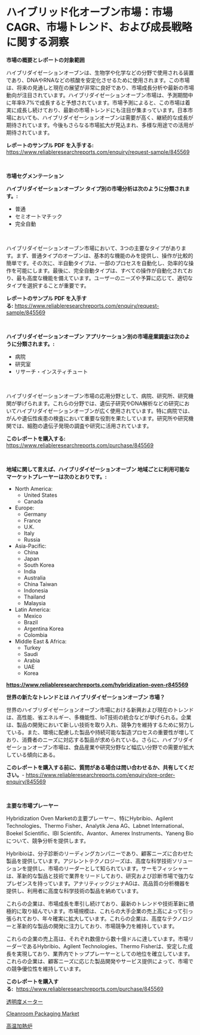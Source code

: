 <p><h1>ハイブリッド化オーブン市場：市場CAGR、市場トレンド、および成長戦略に関する洞察</h1></p><p><strong>市場の概要とレポートの対象範囲</strong></p>
<p><p>ハイブリダイゼーションオーブンは、生物学や化学などの分野で使用される装置であり、DNAやRNAなどの核酸を安定化させるために使用されます。この市場は、将来の見通しと現在の展望が非常に良好であり、市場成長分析や最新の市場動向が注目されています。ハイブリダイゼーションオーブン市場は、予測期間中に年率9.7%で成長すると予想されています。市場予測によると、この市場は着実に成長し続けており、最新の市場トレンドにも注目が集まっています。日本市場においても、ハイブリダイゼーションオーブンは需要が高く、継続的な成長が期待されています。今後もさらなる市場拡大が見込まれ、多様な用途での活用が期待されています。</p></p>
<p><strong>レポートのサンプル PDF を入手する:</strong> <a href="https://www.reliableresearchreports.com/enquiry/request-sample/845569">https://www.reliableresearchreports.com/enquiry/request-sample/845569</a></p>
<p>&nbsp;</p>
<p><strong>市場セグメンテーション</strong></p>
<p><strong>ハイブリダイゼーションオーブン タイプ別の市場分析は次のように分類されます。:</strong></p>
<p><ul><li>普通</li><li>セミオートマチック</li><li>完全自動</li></ul></p>
<p>&nbsp;</p>
<p><p>ハイブリダイゼーションオーブン市場において、3つの主要なタイプがあります。まず、普通タイプのオーブンは、基本的な機能のみを提供し、操作が比較的簡単です。その次に、半自動タイプは、一部のプロセスを自動化し、効率的な操作を可能にします。最後に、完全自動タイプは、すべての操作が自動化されており、最も高度な機能を備えています。ユーザーのニーズや予算に応じて、適切なタイプを選択することが重要です。</p></p>
<p><strong>レポートのサンプル PDF を入手する:</strong>&nbsp;<a href="https://www.reliableresearchreports.com/enquiry/request-sample/845569">https://www.reliableresearchreports.com/enquiry/request-sample/845569</a></p>
<p>&nbsp;</p>
<p><strong> ハイブリダイゼーションオーブン アプリケーション別の市場産業調査は次のように分類されます。:</strong></p>
<p><ul><li>病院</li><li>研究室</li><li>リサーチ・インスティチュート</li></ul></p>
<p>&nbsp;</p>
<p><p>ハイブリダイゼーションオーブン市場の応用分野として、病院、研究所、研究機関が挙げられます。これらの分野では、遺伝子研究やDNA解析などの研究においてハイブリダイゼーションオーブンが広く使用されています。特に病院では、がんや遺伝性疾患の検査において重要な役割を果たしています。研究所や研究機関では、細胞の遺伝子発現の調査や研究に活用されています。</p></p>
<p><strong>このレポートを購入する:</strong>&nbsp; <a href="https://www.reliableresearchreports.com/purchase/845569">https://www.reliableresearchreports.com/purchase/845569</a></p>
<p>&nbsp;</p>
<p><strong>地域に関して言えば、ハイブリダイゼーションオーブン 地域ごとに利用可能なマーケットプレーヤーは次のとおりです。:</strong></p>
<p><ul>
    <li>
        North America:
        <ul>
            <li>United States</li>
            <li>Canada</li>
        </ul>
    </li>
    <li>
        Europe:
        <ul>
            <li>Germany</li>
            <li>France</li>
            <li>U.K.</li>
            <li>Italy</li>
            <li>Russia</li>
        </ul>
    </li>
    <li>
        Asia-Pacific:
        <ul>
            <li>China</li>
            <li>Japan</li>
            <li>South Korea</li>
            <li>India</li>
            <li>Australia</li>
            <li>China Taiwan</li>
            <li>Indonesia</li>
            <li>Thailand</li>
            <li>Malaysia</li>
        </ul>
    </li>
    <li>
        Latin America:
        <ul>
            <li>Mexico</li>
            <li>Brazil</li>
            <li>Argentina Korea</li>
            <li>Colombia</li>
        </ul>
    </li>
    <li>
        Middle East & Africa:
        <ul>
            <li>Turkey</li>
            <li>Saudi</li>
            <li>Arabia</li>
            <li>UAE</li>
            <li>Korea</li>
        </ul>
    </li>
    </ul></p>
<p><strong><a href="https://www.reliableresearchreports.com/hybridization-oven-r845569">https://www.reliableresearchreports.com/hybridization-oven-r845569</a></strong>&nbsp;</p>
<p><strong>世界の新たなトレンドとは ハイブリダイゼーションオーブン 市場？</strong></p>
<p><p>世界のハイブリダイゼーションオーブン市場における新興および現在のトレンドは、高性能、省エネルギー、多機能性、IoT技術の統合などが挙げられる。企業は、製品の開発において新しい技術を取り入れ、競争力を維持するために努力している。また、環境に配慮した製品や持続可能な製造プロセスの重要性が増しており、消費者のニーズに対応する製品が求められている。さらに、ハイブリダイゼーションオーブン市場は、食品産業や研究分野など幅広い分野での需要が拡大している傾向にある。</p></p>
<p><strong>このレポートを購入する前に、質問がある場合は問い合わせるか、共有してください。</strong>- <a href="https://www.reliableresearchreports.com/enquiry/pre-order-enquiry/845569">https://www.reliableresearchreports.com/enquiry/pre-order-enquiry/845569</a></p>
<p>&nbsp;</p>
<p><strong>主要な市場プレーヤー</strong></p>
<p><p>Hybridization Oven Marketの主要プレーヤー、特にHybribio、Agilent Technologies、Thermo Fisher、Analytik Jena AG、Labnet International、Boekel Scientific、IBI Scientifc、Avantor、Amerex Instruments、Yaneng Bioについて、競争分析を提供します。</p><p>Hybribioは、分子診断のリーディングカンパニーであり、顧客ニーズに合わせた製品を提供しています。アジレントテクノロジーズは、高度な科学技術ソリューションを提供し、市場のリーダーとして知られています。サーモフィッシャーは、革新的な製品と技術で業界をリードしており、研究および診断市場で強力なプレゼンスを持っています。アナリティックジェナAGは、高品質の分析機器を提供し、利用者に高度な科学技術の製品を納めています。</p><p>これらの企業は、市場成長を牽引し続けており、最新のトレンドや技術革新に積極的に取り組んでいます。市場規模は、これらの大手企業の売上高によって引っ張られており、年々確実に拡大しています。これらの企業は、高度なテクノロジーと革新的な製品の開発に注力しており、市場競争力を維持しています。</p><p>これらの企業の売上高は、それぞれ数億から数十億ドルに達しています。市場リーダーであるHybribio、Agilent Technologies、Thermo Fisherは、安定した成長を実現しており、業界内でトッププレーヤーとしての地位を確立しています。これらの企業は、顧客ニーズに応じた製品開発やサービス提供によって、市場での競争優位性を維持しています。</p></p>
<p><strong>このレポートを購入する:</strong>&nbsp;&nbsp;<a href="https://www.reliableresearchreports.com/purchase/845569">https://www.reliableresearchreports.com/purchase/845569</a></p>
<p><p><a href="https://medium.com/@kimalker_178/%E9%80%8F%E6%98%8E%E5%BA%A6%E3%83%A1%E3%83%BC%E3%82%BF%E3%83%BC%E5%B8%82%E5%A0%B4%E3%81%AF-%E5%B8%82%E5%A0%B4%E3%82%B7%E3%82%A7%E3%82%A2-%E5%B8%82%E5%A0%B4%E5%8B%95%E5%90%91-%E5%B8%82%E5%A0%B4%E6%88%90%E9%95%B7%E3%81%AB%E9%96%A2%E3%81%99%E3%82%8B%E6%83%85%E5%A0%B1%E3%82%92%E6%8F%90%E4%BE%9B%E3%81%97%E3%81%BE%E3%81%99-aa446188b037">透明度メーター</a></p><p><a href="https://cedar-agate-3da.notion.site/Cleanroom-Packaging-Market-Size-Market-Trends-and-Growth-Outlook-forecasted-for-period-from-2024-t-692695ccfa5040c89f56ef794ad64bb4">Cleanroom Packaging Market</a></p><p><a href="https://medium.com/@carmenfery2023/%E9%AB%98%E6%B8%A9%E7%82%89%E3%81%AE%E5%B8%82%E5%A0%B4%E3%82%B7%E3%82%A7%E3%82%A2%E3%81%AE%E9%80%B2%E5%8C%96%E3%81%A8%E5%B8%82%E5%A0%B4%E6%88%90%E9%95%B7%E3%83%88%E3%83%AC%E3%83%B3%E3%83%892024%E5%B9%B4-2031%E5%B9%B4-bb70709b8647">高温加熱炉</a></p></p>